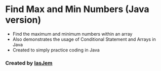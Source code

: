 # Find Max and Min Numbers (Java version)
* Find the maximum and minimum numbers within an array
* Also demonstrates the usage of Conditional Statement and Arrays in Java
* Created to simply practice coding in Java 

### Created by [IasJem](https://github.com/iasjem)